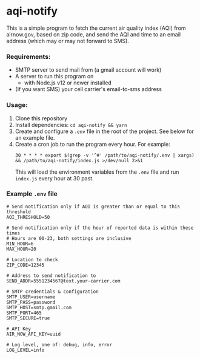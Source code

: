 # aqi-notify

This is a simple program to fetch the current air quality index (AQI) from
airnow.gov, based on zip code, and send the AQI and time to an email address
(which may or may not forward to SMS).

### Requirements:
- SMTP server to send mail from (a gmail account will work)
- A server to run this program on
  - with Node.js v12 or newer installed
- (If you want SMS) your cell carrier's email-to-sms address

### Usage:
1. Clone this repository
2. Install dependencies: `cd aqi-notify && yarn`
3. Create and configure a `.env` file in the root of the project.
   See below for an example file.
4. Create a cron job to run the program every hour. For example:
   ```
   30 * * * * export $(grep -v '^#' /path/to/aqi-notify/.env | xargs) && /path/to/aqi-notify/index.js >/dev/null 2>&1
   ```
   This will load the environment variables from the `.env` file and run `index.js` every hour at 30 past.

### Example `.env` file
```env
# Send notification only if AQI is greater than or equal to this threshold
AQI_THRESHOLD=50

# Send notification only if the hour of reported data is within these times
# Hours are 00-23, both settings are inclusive
MIN_HOUR=6
MAX_HOUR=20

# Location to check
ZIP_CODE=12345

# Address to send notification to
SEND_ADDR=5551234567@text.your-carrier.com

# SMTP credentials & configuration
SMTP_USER=username
SMTP_PASS=password
SMTP_HOST=smtp.gmail.com
SMTP_PORT=465
SMTP_SECURE=true

# API Key
AIR_NOW_API_KEY=uuid

# Log level, one of: debug, info, error
LOG_LEVEL=info
```
